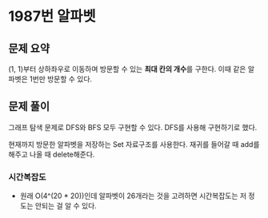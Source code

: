 # 1987번 알파벳

## 문제 요약

(1, 1)부터 상하좌우로 이동하며 방문할 수 있는 **최대 칸의 개수**를 구한다. 이때 같은 알파벳은 1번만 방문할 수 있다.

## 문제 풀이

그래프 탐색 문제로 DFS와 BFS 모두 구현할 수 있다. DFS를 사용해 구현하기로 했다.

현재까지 방문한 알파벳을 저장하는 Set 자료구조를 사용한다. 재귀를 들어갈 때 add를 해주고 나올 때 delete해준다.

### 시간복잡도

- 원래 O(4^(20 \* 20))인데 알파벳이 26개라는 것을 고려하면 시간복잡도는 저 정도는 안되는 걸 알 수 있다.
